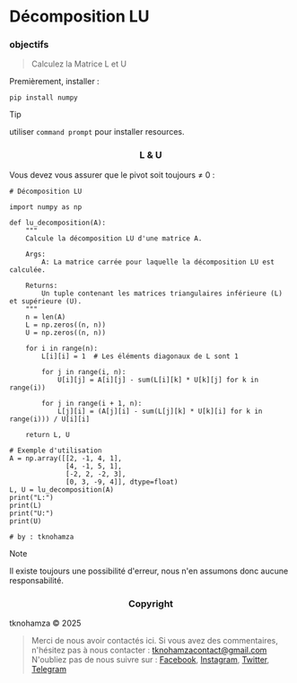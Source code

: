 # Décomposition LU

### <a name="objectifs"></a> objectifs


> Calculez la Matrice L et U


Premièrement, installer :


```shell
pip install numpy
```


> [!TIP]
> utiliser `command prompt` pour installer resources.


</p>
<h3 align="center">L & U</h3>
<p align="center">
</p>

Vous devez vous assurer que le pivot soit toujours ≠ 0 :

```shell
# Décomposition LU

import numpy as np

def lu_decomposition(A):
    """
    Calcule la décomposition LU d'une matrice A.

    Args:
        A: La matrice carrée pour laquelle la décomposition LU est calculée.

    Returns:
        Un tuple contenant les matrices triangulaires inférieure (L) et supérieure (U).
    """
    n = len(A)
    L = np.zeros((n, n))
    U = np.zeros((n, n))

    for i in range(n):
        L[i][i] = 1  # Les éléments diagonaux de L sont 1

        for j in range(i, n):
            U[i][j] = A[i][j] - sum(L[i][k] * U[k][j] for k in range(i))

        for j in range(i + 1, n):
            L[j][i] = (A[j][i] - sum(L[j][k] * U[k][i] for k in range(i))) / U[i][i]

    return L, U

# Exemple d'utilisation
A = np.array([[2, -1, 4, 1],
              [4, -1, 5, 1],
              [-2, 2, -2, 3],
              [0, 3, -9, 4]], dtype=float)
L, U = lu_decomposition(A)
print("L:")
print(L)
print("U:")
print(U)

# by : tknohamza
```

> [!NOTE]
> Il existe toujours une possibilité d'erreur, nous n'en assumons donc aucune responsabilité.


</p>
<h3 align="center">Copyright</h3>
<p align="center">
</p>

tknohamza © 2025

> Merci de nous avoir contactés ici. Si vous avez des commentaires, n'hésitez pas à nous contacter :
tknohamzacontact@gmail.com
N'oubliez pas de nous suivre sur :
<a href="https://facebook.com/tknohamza">Facebook</a>, <a href="https://instagram.com/r/tknohamza">Instagram</a>, <a href="https://twitter.com/tknohamza">Twitter</a>, <a href="https://t.me/tknohamzachannel">Telegram</a>
